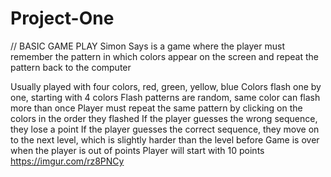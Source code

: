 # Project-One
// BASIC GAME PLAY
	Simon Says is a game where the player must remember the pattern in which colors appear on the screen and repeat the pattern back to the computer
	
Usually played with four colors, red, green, yellow, blue
Colors flash one by one, starting with 4 colors
Flash patterns are random, same color can flash more than once
Player must repeat the same pattern by clicking on the colors in the order they flashed
If the player guesses the wrong sequence, they lose a point
If the player guesses the correct sequence, they move on to the next level, which is slightly harder than the level before
Game is over when the player is out of points
		 Player will start with 10 points 
https://imgur.com/rz8PNCy

